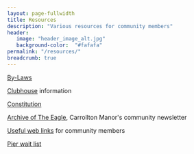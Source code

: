 ```yaml
---
layout: page-fullwidth
title: Resources
description: "Various resources for community members"
header:
   image: "header_image_alt.jpg"
   background-color:  "#fafafa"
permalink: "/resources/"
breadcrumb: true
---
```

<a href="/resources/by-laws/">By-Laws</a>

<a href="/resources/clubhouse/">Clubhouse</a> information

<a href="/resources/constitution/">Constitution</a>

<a href="/resources/eagle-archive/">Archive of The Eagle</a>, Carrollton Manor's community newsletter

<a href="/resources/links/">Useful web links</a> for community members 

<a href="/resources/pier-wait-list/">Pier wait list</a>

<!-- Also see our <a href="/resources/faq/">frequently asked questions page</a>, or <a href="/search/">search the site</a>. -->
